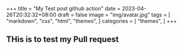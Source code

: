 +++
title = "My Test post github action"
date = 2023-04-26T20:32:32+08:00
draft = false
image = "img/avatar.jpg"
tags = [
    "markdown",
    "css",
    "html",
    "themes",
]
categories = [
    "themes",
]
+++

## THis is to test my Pull request